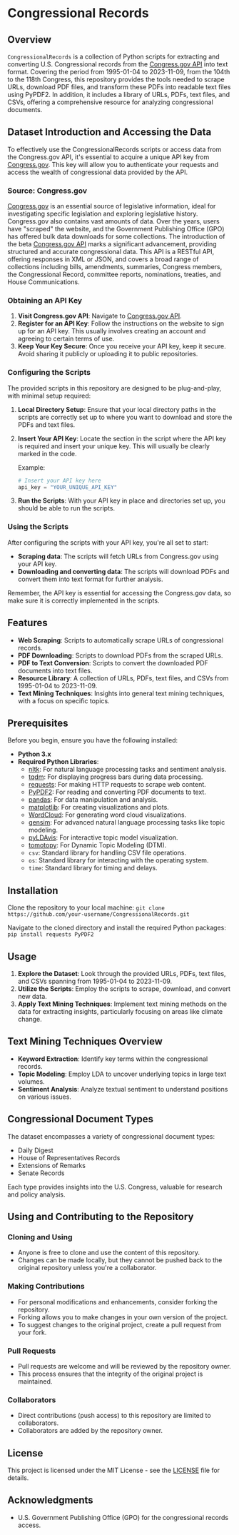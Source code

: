 # Congressional Records
## Overview
`CongressionalRecords` is a collection of Python scripts for extracting and converting U.S. Congressional records from the  [Congress.gov API](https://api.congress.gov/) into text format. Covering the period from 1995-01-04 to 2023-11-09, from the 104th to the 118th Congress, this repository provides the tools needed to scrape URLs, download PDF files, and transform these PDFs into readable text files using PyPDF2. In addition, it includes a library of URLs, PDFs, text files, and CSVs, offering a comprehensive resource for analyzing congressional documents.

## Dataset Introduction and Accessing the Data

To effectively use the CongressionalRecords scripts or access data from the Congress.gov API, it's essential to acquire a unique API key from [Congress.gov](https://www.congress.gov/). This key will allow you to authenticate your requests and access the wealth of congressional data provided by the API.

### Source: Congress.gov
[Congress.gov](https://www.congress.gov/) is an essential source of legislative information, ideal for investigating specific legislation and exploring legislative history. Congress.gov also contains vast amounts of data. Over the years, users have "scraped" the website, and the Government Publishing Office (GPO) has offered bulk data downloads for some collections. The introduction of the beta [Congress.gov API](https://api.congress.gov/) marks a significant advancement, providing structured and accurate congressional data. This API is a RESTful API, offering responses in XML or JSON, and covers a broad range of collections including bills, amendments, summaries, Congress members, the Congressional Record, committee reports, nominations, treaties, and House Communications.

### Obtaining an API Key

1. **Visit Congress.gov API**: Navigate to  [Congress.gov API](https://api.congress.gov/).
2. **Register for an API Key**: Follow the instructions on the website to sign up for an API key. This usually involves creating an account and agreeing to certain terms of use.
3. **Keep Your Key Secure**: Once you receive your API key, keep it secure. Avoid sharing it publicly or uploading it to public repositories.

### Configuring the Scripts

The provided scripts in this repository are designed to be plug-and-play, with minimal setup required:

1. **Local Directory Setup**: Ensure that your local directory paths in the scripts are correctly set up to where you want to download and store the PDFs and text files.
2. **Insert Your API Key**: Locate the section in the script where the API key is required and insert your unique key. This will usually be clearly marked in the code.
   
   Example:
   ```python
   # Insert your API key here
   api_key = "YOUR_UNIQUE_API_KEY"

3. **Run the Scripts**: With your API key in place and directories set up, you should be able to run the scripts.

### Using the Scripts

After configuring the scripts with your API key, you're all set to start:

- **Scraping data**: The scripts will fetch URLs from Congress.gov using your API key.
- **Downloading and converting data**: The scripts will download PDFs and convert them into text format for further analysis.
  
Remember, the API key is essential for accessing the Congress.gov data, so make sure it is correctly implemented in the scripts.

## Features
- **Web Scraping**: Scripts to automatically scrape URLs of congressional records.
- **PDF Downloading**: Scripts to download PDFs from the scraped URLs.
- **PDF to Text Conversion**: Scripts to convert the downloaded PDF documents into text files.
- **Resource Library**: A collection of URLs, PDFs, text files, and CSVs from 1995-01-04 to 2023-11-09.
- **Text Mining Techniques**: Insights into general text mining techniques, with a focus on specific topics.

## Prerequisites

Before you begin, ensure you have the following installed:

- **Python 3.x**
- **Required Python Libraries**:
  - [nltk](https://www.nltk.org/): For natural language processing tasks and sentiment analysis.
  - [tqdm](https://tqdm.github.io/): For displaying progress bars during data processing.
  - [requests](https://requests.readthedocs.io/en/master/): For making HTTP requests to scrape web content.
  - [PyPDF2](https://pythonhosted.org/PyPDF2/): For reading and converting PDF documents to text.
  - [pandas](https://pandas.pydata.org/): For data manipulation and analysis.
  - [matplotlib](https://matplotlib.org/): For creating visualizations and plots.
  - [WordCloud](https://github.com/amueller/word_cloud): For generating word cloud visualizations.
  - [gensim](https://radimrehurek.com/gensim/): For advanced natural language processing tasks like topic modeling.
  - [pyLDAvis](https://github.com/bmabey/pyLDAvis): For interactive topic model visualization.
  - [tomotopy](https://bab2min.github.io/tomotopy/): For Dynamic Topic Modeling (DTM).
  - `csv`: Standard library for handling CSV file operations.
  - `os`: Standard library for interacting with the operating system.
  - `time`: Standard library for timing and delays.

## Installation
Clone the repository to your local machine:
`git clone https://github.com/your-username/CongressionalRecords.git`

Navigate to the cloned directory and install the required Python packages:
`pip install requests PyPDF2`

## Usage
1. **Explore the Dataset**: Look through the provided URLs, PDFs, text files, and CSVs spanning from 1995-01-04 to 2023-11-09.
2. **Utilize the Scripts**: Employ the scripts to scrape, download, and convert new data.
3. **Apply Text Mining Techniques**: Implement text mining methods on the data for extracting insights, particularly focusing on areas like climate change.

## Text Mining Techniques Overview
- **Keyword Extraction**: Identify key terms within the congressional records.
- **Topic Modeling**: Employ LDA to uncover underlying topics in large text volumes.
- **Sentiment Analysis**: Analyze textual sentiment to understand positions on various issues.

## Congressional Document Types
The dataset encompasses a variety of congressional document types:
- Daily Digest
- House of Representatives Records
- Extensions of Remarks
- Senate Records

Each type provides insights into the U.S. Congress, valuable for research and policy analysis.

## Using and Contributing to the Repository

### Cloning and Using
- Anyone is free to clone and use the content of this repository.
- Changes can be made locally, but they cannot be pushed back to the original repository unless you're a collaborator.

### Making Contributions
- For personal modifications and enhancements, consider forking the repository.
- Forking allows you to make changes in your own version of the project.
- To suggest changes to the original project, create a pull request from your fork.

### Pull Requests
- Pull requests are welcome and will be reviewed by the repository owner.
- This process ensures that the integrity of the original project is maintained.

### Collaborators
- Direct contributions (push access) to this repository are limited to collaborators.
- Collaborators are added by the repository owner.

## License
This project is licensed under the MIT License - see the [LICENSE](LICENSE) file for details.

## Acknowledgments
- U.S. Government Publishing Office (GPO) for the congressional records access.
